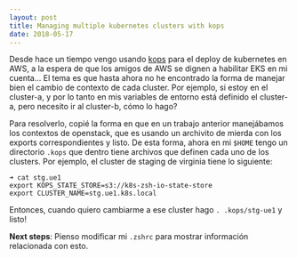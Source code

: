 ```yaml
---
layout: post
title: Managing multiple kubernetes clusters with kops
date: 2018-05-17
---
```

Desde hace un tiempo vengo usando [kops](https://github.com/kubernetes/kops)
para el deploy de kubernetes en AWS, a la espera de que los amigos de AWS se
dignen a habilitar EKS en mi cuenta...
El tema es que hasta ahora no he encontrado la forma de manejar bien el cambio
de contexto de cada cluster. Por ejemplo, si estoy en el cluster-a, y por lo
tanto en mis variables de entorno está definido el cluster-a, pero necesito ir
al cluster-b, cómo lo hago?

Para resolverlo, copié la forma en que en un trabajo anterior manejábamos los
contextos de openstack, que es usando un archivito de mierda con los exports
correspondientes y listo. De esta forma, ahora en mi `$HOME` tengo un directorio
`.kops` que dentro tiene archivos que definen cada uno de los clusters. Por
ejemplo, el cluster de staging de virginia tiene lo siguiente:

```
➜ cat stg.ue1
export KOPS_STATE_STORE=s3://k8s-zsh-io-state-store
export CLUSTER_NAME=stg.ue1.k8s.local
```

Entonces, cuando quiero cambiarme a ese cluster hago `. .kops/stg-ue1` y listo!


**Next steps**: Pienso modificar mi `.zshrc` para mostrar información relacionada
con esto.
